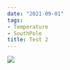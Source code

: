 ```yaml
---
date: "2021-09-01"
tags:
- Temperature
- SouthPole
title: Test 2
---
```


![](/posts/test-2_files/Rplot1.png)